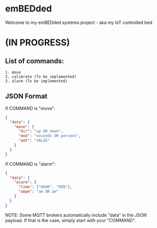 # emBEDded

Welcome to my emBEDded systems project - aka my IoT controlled bed

# (IN PROGRESS)

## List of commands:

    1. move
    2. calibrate (To be implemented)
    3. alarm (To be implemented)

## JSON Format

If COMMAND is "move":

```json
{
  "data": {
    "move": {
      "dir": "up OR down",
      "mod": "seconds OR percent",
      "amt": "VALUE"
    }
  }
}
```

If COMMAND is "alarm":

```json
{
  "data": {
    "alarm": {
      "time": ["HOUR", "MIN"],
      "ampm": "am OR pm"
    }
  }
}
```

NOTE: Some MQTT brokers automatically include "data" in the JSON payload. If that is the case, simply start with your "COMMAND".
